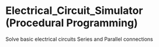 # Electrical_Circuit_Simulator (Procedural Programming)
Solve basic electrical circuits 
Series and Parallel connections
